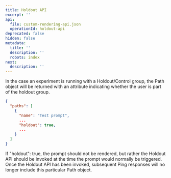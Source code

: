 ```yaml
---
title: Holdout API
excerpt: ''
api:
  file: custom-rendering-api.json
  operationId: holdout-api
deprecated: false
hidden: false
metadata:
  title: ''
  description: ''
  robots: index
next:
  description: ''
---
```

In the case an experiment is running with a Holdout/Control group, the Path object will be returned with an attribute indicating whether the user is part of the holdout group.

```json
{
  "paths": [
    {
      "name": "Test prompt",
      ...
      "holdout": true,
      ...
    }
  ]
}
```

If "holdout": true, the prompt should not be rendered, but rather the Holdout API should be invoked at the time the prompt would normally be triggered. Once the Holdout API has been invoked, subsequent Ping responses will no longer include this particular Path object.
